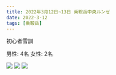 ```yaml
---
title: 2022年3月12日~13日 乗鞍岳中央ルンゼ
date: 2022-3-12
tags: [乗鞍岳]
---
```


初心者雪訓

男性: 4名
女性: 2名

![](/2022/03/12/20220312/1.jpg)
![](/2022/03/12/20220312/2.jpg)
![](/2022/03/12/20220312/3.jpg)
